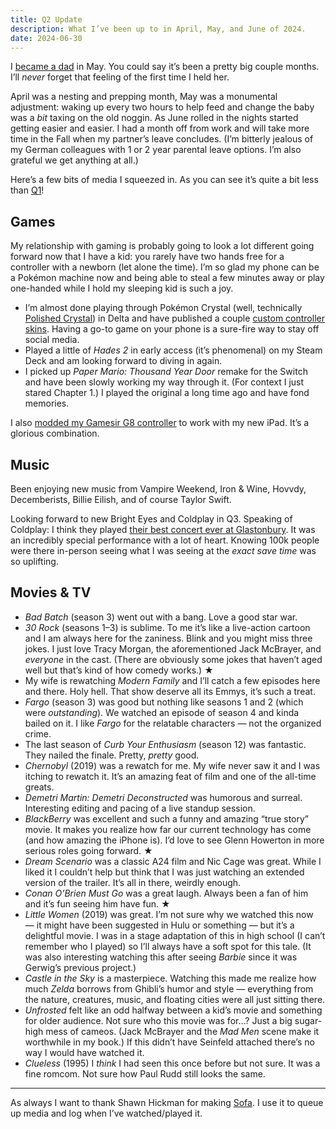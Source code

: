 ```yaml
---
title: Q2 Update
description: What I’ve been up to in April, May, and June of 2024.
date: 2024-06-30
--- 
```


I [became a dad](/2024/dad) in May. You could say it’s been a pretty big couple months. I’ll _never_ forget that feeling of the first time I held her.

April was a nesting and prepping month, May was a monumental adjustment: waking up every two hours to help feed and change the baby was a *bit* taxing on the old noggin. As June rolled in the nights started getting easier and easier. I had a month off from work and will take more time in the Fall when my partner’s leave concludes. (I’m bitterly jealous of my German colleagues with 1 or 2 year parental leave options. I’m also grateful we get anything at all.)

Here’s a few bits of media I squeezed in. As you can see it’s quite a bit less than [Q1](/blog/2024/q1)!

## Games
My relationship with gaming is probably going to look a lot different going forward now that I have a kid: you rarely have two hands free for a controller with a newborn (let alone the time). I’m so glad my phone can be a Pokémon machine now and being able to steal a few minutes away or play one-handed while I hold my sleeping kid is such a joy.

- I’m almost done playing through Pokémon Crystal (well, technically [Polished Crystal](https://github.com/Rangi42/polishedcrystal)) in Delta and have published a couple [custom controller skins](https://deltastyles.com/user/92-andrewhaglund). Having a go-to game on your phone is a sure-fire way to stay off social media.
- Played a little of _Hades 2_ in early access (it’s phenomenal) on my Steam Deck and am looking forward to diving in again.
- I picked up _Paper Mario: Thousand Year Door_ remake for the Switch and have been slowly working my way through it. (For context I just stared Chapter 1.) I played the original a long time ago and have fond memories.

I also [modded my Gamesir G8 controller](https://hachyderm.io/@haglund/112559467713943204) to work with my new iPad. It’s a glorious combination.

## Music
Been enjoying new music from Vampire Weekend, Iron & Wine, Hovvdy, Decemberists, Billie Eilish, and of course Taylor Swift.

Looking forward to new Bright Eyes and Coldplay in Q3. Speaking of Coldplay: I think they played [their best concert ever at Glastonbury](https://www.bbc.com/news/articles/c0kr82k58qqo). It was an incredibly special performance with a lot of heart. Knowing 100k people were there in-person seeing what I was seeing at the _exact save time_ was so uplifting. 

## Movies & TV
- _Bad Batch_ (season 3) went out with a bang. Love a good star war.
- _30 Rock_ (seasons 1–3) is sublime. To me it’s like a live-action cartoon and I am always here for the zaniness. Blink and you might miss three jokes. I just love Tracy Morgan, the aforementioned Jack McBrayer, and _everyone_ in the cast. (There are obviously some jokes that haven’t aged well but that’s kind of how comedy works.) ★
- My wife is rewatching _Modern Family_ and I’ll catch a few episodes here and there. Holy hell. That show deserve all its Emmys, it’s such a treat.
- *Fargo* (season 3) was good but nothing like seasons 1 and 2 (which were _outstanding_). We watched an episode of season 4 and kinda bailed on it. I like _Fargo_ for the relatable characters — not the organized crime.
- The last season of _Curb Your Enthusiasm_ (season 12) was fantastic. They nailed the finale. Pretty, _pretty_ good.
- _Chernobyl_ (2019) was a rewatch for me. My wife never saw it and I was itching to rewatch it. It’s an amazing feat of film and one of the all-time greats.
- _Demetri Martin: Demetri Deconstructed_ was humorous and surreal. Interesting editing and pacing of a live standup session.
- _BlackBerry_ was excellent and such a funny and amazing “true story” movie. It makes you realize how far our current technology has come (and how amazing the iPhone is). I’d love to see Glenn Howerton in more serious roles going forward. ★
- _Dream Scenario_ was a classic A24 film and Nic Cage was great. While I liked it I couldn’t help but think that I was just watching an extended version of the trailer. It’s all in there, weirdly enough.
- _Conan O’Brien Must Go_ was a great laugh. Always been a fan of him and it’s fun seeing him have fun. ★
- _Little Women_ (2019) was great. I’m not sure why we watched this now — it might have been suggested in Hulu or something — but it’s a delightful movie. I was in a stage adaptation of this in high school (I can’t remember who I played) so I’ll always have a soft spot for this tale. (It was also interesting watching this after seeing _Barbie_ since it was Gerwig’s previous project.)
- _Castle in the Sky_ is a masterpiece. Watching this made me realize how much _Zelda_ borrows from Ghibli’s humor and style — everything from the nature, creatures, music, and floating cities were all just sitting there.
- _Unfrosted_ felt like an odd halfway between a kid’s movie and something for older audience. Not sure who this movie was for…? Just a big sugar-high mess of cameos. (Jack McBrayer and the _Mad Men_ scene make it worthwhile in my book.) If this didn’t have Seinfeld attached there’s no way I would have watched it.
- _Clueless_ (1995) I _think_ I had seen this once before but not sure. It was a fine romcom. Not sure how Paul Rudd still looks the same.

---
As always I want to thank Shawn Hickman for making [Sofa](https://www.sofahq.com/). I use it to queue up media and log when I’ve watched/played it.